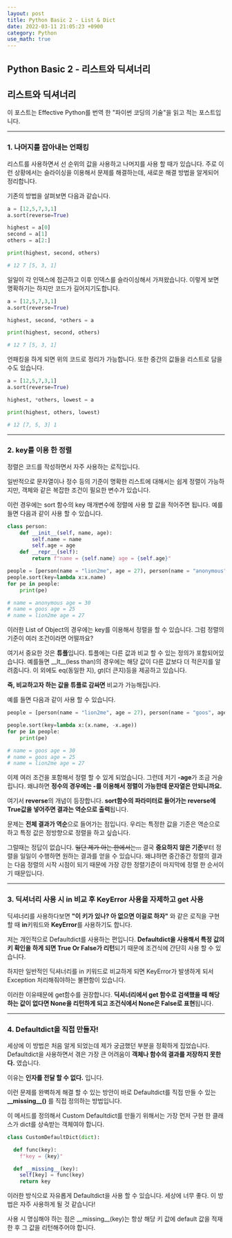 ```yaml
---
layout: post
title: Python Basic 2 - List & Dict
date: 2022-03-11 21:05:23 +0900
category: Python
use_math: true
---
```


Python Basic 2 - 리스트와 딕셔너리
---

## 리스트와 딕셔너리

이 포스트는 Effective Python를 번역 한 "파이썬 코딩의 기술"을 읽고 적는 포스트입니다.

---

### 1. 나머지를 잡아내는 언패킹

리스트를 사용하면서 선 순위의 값을 사용하고 나머지를 사용 할 때가 있습니다. 주로 이런 상황에서는 슬라이싱을 이용해서 문제를 해결하는데, 새로운 해결 방법을 알게되어 정리합니다.

기존의 방법을 살펴보면 다음과 같습니다.
```Python
a = [12,5,7,3,1]
a.sort(reverse=True)

highest = a[0]
second = a[1]
others = a[2:]

print(highest, second, others)

# 12 7 [5, 3, 1]
```
일일이 각 인덱스에 접근하고 이후 인덱스를 슬라이싱해서 가져왔습니다. 이렇게 보면 명확하기는 하지만 코드가 길어지기도합니다.

```python
a = [12,5,7,3,1]
a.sort(reverse=True)

highest, second, *others = a

print(highest, second, others)

# 12 7 [5, 3, 1]
```
언패킹을 하게 되면 위의 코드로 정리가 가능합니다. 또한 중간의 값들을 리스트로 담을수도 있습니다.

```Python
a = [12,5,7,3,1]
a.sort(reverse=True)

highest, *others, lowest = a

print(highest, others, lowest)

# 12 [7, 5, 3] 1
```

---

### 2. key를 이용 한 정렬

정렬은 코드를 작성하면서 자주 사용하는 로직입니다.

일반적으로 문자열이나 정수 등의 기준이 명확한 리스트에 대해서는 쉽게 정렬이 가능하지만, 객체와 같은 복잡한 조건이 필요한 변수가 있습니다.

이런 경우에는 sort 함수의 key 매개변수에 정렬에 사용 할 값을 적어주면 됩니다. 예를 들면 다음과 같이 사용 할 수 있습니다.

```python
class person:
    def __init__(self, name, age):
        self.name = name
        self.age = age
    def __repr__(self):
        return f"name = {self.name} age = {self.age}"
```
```Python
people = [person(name = "lion2me", age = 27), person(name = "anonymous", age = 30), person(name = "goos", age = 25)]
people.sort(key=lambda x:x.name)
for pe in people:
    print(pe)

# name = anonymous age = 30
# name = goos age = 25
# name = lion2me age = 27
```
이러한 List of Object의 경우에는 key를 이용해서 정렬을 할 수 있습니다. 그럼 정렬의 기준이 여러 조건이라면 어떨까요?

여기서 중요한 것은 **튜플**입니다. 튜플에는 다른 값과 비교 할 수 있는 정의가 포함되어있습니다. 예를들면 \_\_lt\_\_(less than)의 경우에는 해당 값이 다른 값보다 더 적은지를 알려줍니다. 이 외에도 eq(동일한 지), gt(더 큰지)등을 제공하고 있습니다.

**즉, 비교하고자 하는 값을 튜플로 감싸면** 비교가 가능해집니다.

예를 들면 다음과 같이 사용 할 수 있습니다.

```Python
people = [person(name = "lion2me", age = 27), person(name = "goos", age = 30), person(name = "goos", age = 25)]

people.sort(key=lambda x:(x.name, -x.age))
for pe in people:
    print(pe)

# name = goos age = 30
# name = goos age = 25
# name = lion2me age = 27
```

이제 여러 조건을 포함해서 정렬 할 수 있게 되었습니다. 그런데 저기 **-age**가 조금 거슬립니다. 왜냐하면 **정수의 경우에는 -를 이용해서 정렬이 가능한데 문자열은 안되니까요.**

여기서 **reverse**의 개념이 등장합니다. **sort함수의 파라미터로 들어가는 reverse에 True값을 넣어주면 결과는 역순으로 출력**됩니다.

문제는 **전체 결과가 역순**으로 들어가는 점입니다. 우리는 특정한 값을 기준은 역순으로 하고 특정 값은 정방향으로 정렬을 하고 싶습니다.

그럴때는 정답이 없습니다. ~~일단 제가 아는 한에서는...~~ 결국 **중요하지 않은 기준**부터 정렬을 일일이 수행하면 원하는 결과를 얻을 수 있습니다. 왜냐하면 중간중간 정렬의 결과는 다음 정렬의 시작 시점이 되기 때문에 가장 강한 정렬기준이 마지막에 정렬 한 순서이기 때문입니다.

---

### 3. 딕셔너리 사용 시 in 비교 후 KeyError 사용을 자제하고 get 사용

딕셔너리를 사용하다보면 **"이 키가 있나? 아 없으면 이걸로 하자"** 와 같은 로직을 구현 할 때 **in**키워드와 **KeyError**를 사용하기도 합니다.

저는 개인적으로 Defaultdict를 사용하는 편입니다. **Defaultdict을 사용해서 특정 값의 키 확인을 하게 되면 True Or False가 리턴**되기 때문에 조건식에 간단히 사용 할 수 있습니다.

하지만 일반적인 딕셔너리를 in 키워드로 비교하게 되면 KeyError가 발생하게 되서 Exception 처리해줘야하는 불편함이 있습니다.

이러한 이유때문에 get함수를 권장합니다. **딕셔너리에서 get 함수로 검색했을 때 해당하는 값이 없다면 None을 리턴하게 되고 조건식에서 None은 False로 표현**됩니다.

---

### 4. Defaultdict을 직접 만들자!

세상에 이 방법은 처음 알게 되었는데 제가 궁금했던 부분을 정확하게 집었습니다. Defaultdict을 사용하면서 겪은 가장 큰 어려움이 **객체나 함수의 결과를 저장하지 못한다.** 였습니다.

이유는 **인자를 전달 할 수 없다.** 입니다.

이런 문제를 완벽하게 해결 할 수 있는 방안이 바로 Defaultdict를 직접 만들 수 있는 **\_\_missing\_\_()** 를 직접 정의하는 방법입니다.

이 메서드를 정의해서 Custom Defaultdict를 만들기 위해서는 가장 먼저 구현 한 클래스가 dict를 상속받는 객체여야 합니다.

```python
class CustomDefaultDict(dict):

  def func(key):
    f"key = {key}"

  def __missing__(key):
    self[key] = func(key)
    return key
```
이러한 방식으로 자유롭게 Defaultdict을 사용 할 수 있습니다. 세상에 너무 좋다. 이 방법은 자주 사용하게 될 것 같습니다!

사용 시 명심해야 하는 점은 \_\_missing\_\_(key)는 항상 해당 키 값에 default 값을 적재 한 후 그 값을 리턴해주어야 합니다.
